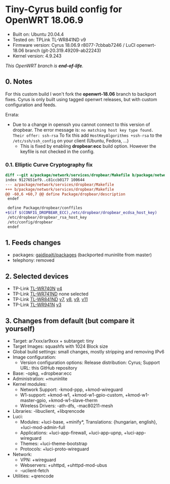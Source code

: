 # Tiny-Cyrus build config for OpenWRT 18.06.9

* Built on: Ubuntu 20.04.4
* Tested on: TPLink TL-WR841ND v9
* Firmware version: Cyrus 18.06.9 r8077-7cbbab7246 / LuCI openwrt-18.06 branch (git-20.319.49209-ab22243)
* Kernel version: 4.9.243

*This OpenWRT branch is **end-of-life**.*

## 0. Notes

For this custom build I won't fork the **openwrt-18.06** branch to backport fixes. Cyrus is only built using tagged openwrt releases, but with custom configuration and feeds.

Errata:

* Due to a change in openssh you cannot connect to this version of dropbear. The error message is: ```no matching host key type found. Their offer: ssh-rsa``` To fix this add ```HostKeyAlgorithms +ssh-rsa``` to the ```/etc/ssh/ssh_config``` on your client (Ubuntu, Fedora, ...)
  * This is fixed by enabling **dropbear:ecc** build option. However the keyfile is not checked in the config.

### 0.1. Elliptic Curve Cryptography fix

```diff
diff --git a/package/network/services/dropbear/Makefile b/package/network/services/dropbear/Makefile
index 9127651ef9..c81ccb0177 100644
--- a/package/network/services/dropbear/Makefile
+++ b/package/network/services/dropbear/Makefile
@@ -60,6 +60,7 @@ define Package/dropbear/description
 endef

 define Package/dropbear/conffiles
+$(if $(CONFIG_DROPBEAR_ECC),/etc/dropbear/dropbear_ecdsa_host_key)
 /etc/dropbear/dropbear_rsa_host_key
 /etc/config/dropbear
 endef
```

## 1. Feeds changes

* packages: [gajdipajti/packages](https://github.com/gajdipajti/packages/tree/openwrt-18.06) (backported muninlite from master)
* telephony: removed

## 2. Selected devices

* TP-Link [TL-WR740N](https://openwrt.org/toh/tp-link/tl-wr740n) [v4](https://openwrt.org/toh/hwdata/tp-link/tp-link_tl-wr740n_v4.20)
* TP-Link [TL-WR741ND](https://openwrt.org/toh/tp-link/tl-wr741nd) none selected
* TP-Link [TL-WR841ND](https://openwrt.org/toh/tp-link/tl-wr841nd) [v7](https://openwrt.org/toh/hwdata/tp-link/tp-link_tl-wr841n_v7), [v8](https://openwrt.org/toh/hwdata/tp-link/tp-link_tl-wr841n_v8), [v9](https://openwrt.org/toh/hwdata/tp-link/tp-link_tl-wr841n_v9), [v11](https://openwrt.org/toh/hwdata/tp-link/tp-link_tl-wr841n_v11)
* TP-Link [TL-WR941N](https://openwrt.org/toh/tp-link/tl-wr941nd) [v3](https://openwrt.org/toh/hwdata/tp-link/tp-link_tl-wr941nd_v3)

## 3. Changes from default (but compare it yourself)

* Target: ar7xxx/ar9xxx + subtarget: tiny
* Target Images: squashfs with 1024 Block size
* Global build settings: small changes, mostly stripping and removing IPv6
* Image configuration:
  * Version configuration options: Release distribution: Cyrus; Support URL: this GitHub repository
* Base: -opkg, +dropbear:ecc
* Administration: +muninlite
* Kernel modules:
  * Network Support: -kmod-ppp, +kmod-wireguard
  * W1-support: +kmod-w1, +kmod-w1-gpio-custom, +kmod-w1-master-gpio, +kmod-w1-slave-therm
  * Wireless Drivers: -ath-dfs, -mac80211-mesh
* Libraries: -libuclient, +libqrencode
* Luci:
  * Modules: +luci-base, +minify*, Translations: {hungarian, english}, +luci-mod-admin-full
  * Applications: +luci-app-firewall, +luci-app-upnp, +luci-app-wireguard
  * Themes: +luci-theme-bootstrap
  * Protocols: +luci-proto-wireguard
* Network:
  * VPN: +wireguard
  * Webservers: +uhttpd, +uhttpd-mod-ubus
  * -uclient-fetch
* Utilities: +qrencode